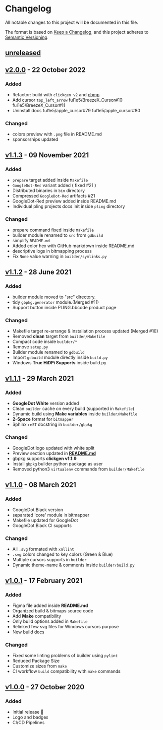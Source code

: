 # Changelog

All notable changes to this project will be documented in this file.

The format is based on [Keep a Changelog](https://keepachangelog.com/en/1.0.0/),
and this project adheres to [Semantic Versioning](https://semver.org/spec/v2.0.0.html).

## [unreleased]

## [v2.0.0] - 22 October 2022

### Added

- Refactor: build with `clickgen v2` and [cbmp](https://github.com/ful1e5/cbmp)
- Add cursor `top_left_arrow` ful1e5/BreezeX_Cursor#10 ful1e5/BreezeX_Cursor#11
- Uninstall docs ful1e5/apple_cursor#79 ful1e5/apple_cursor#80

### Changed

- colors preview with `.png` file in README.md
- sponsorships updated

## [v1.1.3] - 09 November 2021

### Added

- `prepare` target added inside `Makefile`
- `GoogleDot-Red` variant added ( fixed #21 )
- Distributed binaries in `bin` directory
- Compressed `GoogleDot-Red` artifacts #21
- GoogleDot-Red preview added inside README.md
- Individual pling projects docs init inside `pling` directory

### Changed

- prepare command fixed inside `Makefile`
- builder module renamed to `src` from `gdbuild`
- simplify `README.md`
- Added color hex with GitHub markdown inside README.md
- descriptive logs in bitmapping process
- Fix `None` value warning in `builder/symlinks.py`

## [v1.1.2] - 28 June 2021

### Added

- builder module moved to "src" directory.
- tidy `gbpkg.generator` module.(Merged #11)
- Support button inside PLING.bbcode product page

### Changed

- Makefile target re-arrange & installation process updated (Merged #10)
- Removed **clean** target from `builder/Makefile`
- Compact code inside `builder/*`
- Remove `setup.py`
- Builder module renamed to `gdbuild`
- Import `gdbuild` module directly inside `build.py`
- Windows **True HiDPi Supports** inside build.py

## [v1.1.1] - 29 March 2021

### Added

- **GoogleDot White** version added
- Clean `builder` cache on every build (supported in `Makefile`)
- Dynamic build using **Make variables** inside `builder/Makefile`
- **2-Space** format for `bitmapper`
- Sphinx `reST` docstring in `builder/gbpkg`

### Changed

- GoogleDot logo updated with white split
- Preview section updated in **[README.md](./README.md)**
- gbpkg supports **clickgen v1.1.9**
- Install `gbpkg` builder python package as user
- Removed python3 `virtualenv` commands from `builder/Makefile`

## [v1.1.0] - 08 March 2021

### Added

- GoogleDot Black version
- separated 'core' module in bitmapper
- Makefile updated for GoogleDot
- GoogleDot Black CI supports

### Changed

- All `.svg` formated with `xmllint`
- `.svg` colors changed to key colors (Green & Blue)
- Multiple cursors supports in `builder`
- Dynamic theme-name & comments inside `builder/build.py`

## [v1.0.1] - 17 February 2021

### Added

- Figma file added inside **README.md**
- Organized build & bitmaps source code
- Add **Make** compatibility
- Only build options added in `Makefile`
- Relinked few svg files for Windows cursors purpose
- New build docs

### Changed

- Fixed some linting problems of builder using `pylint`
- Reduced Package Size
- Customize sizes from `make`
- CI workflow `build` compatibility with `make` commands

## [v1.0.0] - 27 October 2020

### Added

- Initial release 🎊
- Logo and badges
- CI/CD Pipelines

[unreleased]: https://github.com/ful1e5/Google_Cursor/compare/v2.0.0...main
[v2.0.0]: https://github.com/ful1e5/Google_Cursor/compare/v1.1.3...v2.0.0
[v1.1.3]: https://github.com/ful1e5/Google_Cursor/compare/v1.1.2...v1.1.3
[v1.1.2]: https://github.com/ful1e5/Google_Cursor/compare/v1.1.0...v1.1.2
[v1.1.1]: https://github.com/ful1e5/Google_Cursor/compare/v1.1.0...v1.1.1
[v1.1.0]: https://github.com/ful1e5/Google_Cursor/compare/v1.0.1...v1.1.0
[v1.0.1]: https://github.com/ful1e5/Google_Cursor/compare/v1.0.0...v1.0.1
[v1.0.0]: https://github.com/ful1e5/Google_Cursor/tree/v1.0.0
